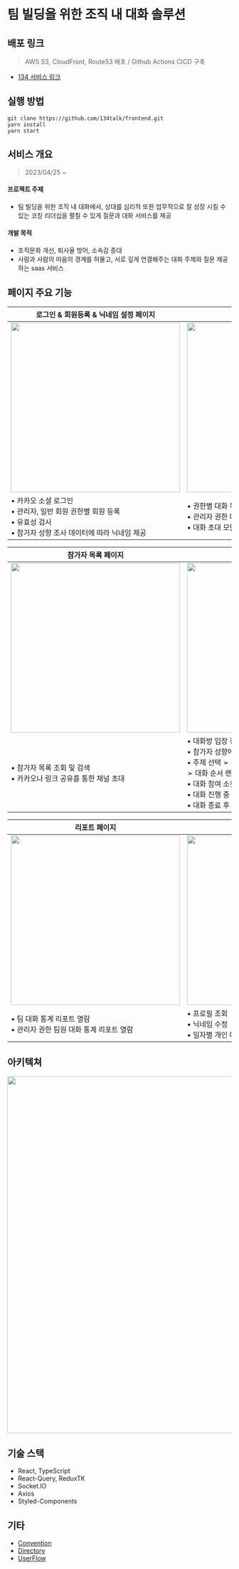 # 팀 빌딩을 위한 조직 내 대화 솔루션

## 배포 링크
> AWS S3, CloudFront, Route53 배포 / Github Actions CICD 구축

- [134 서비스 링크](https://134.works)

## 실행 방법
```
git clone https://github.com/134talk/frontend.git
yarn install
yarn start
```
## 서비스 개요
> 2023/04/25 ~
#### 프로젝트 주제
- 팀 빌딩을 위한 조직 내 대화에서, 상대를 심리적 또한 업무적으로 잘 성장 시킬 수 있는 코칭 리더십을 펼칠 수 있게 질문과 대화 서비스를 제공
#### 개발 목적
- 조직문화 개선, 퇴사율 방어, 소속감 증대
- 사람과 사람의 마음의 경계를 허물고, 서로 깊게 연결해주는 대화 주제와 질문 제공하는 saas 서비스

## 페이지 주요 기능
| 로그인 & 회원등록 & 닉네임 설정 페이지 | 대화 목록 페이지 |
|---|---|
|<img src="https://github.com/134talk/frontend/assets/101298873/4e32d35f-ce29-4a9e-9224-7692844e4634" width="380" />|<img src="https://github.com/134talk/frontend/assets/101298873/8745bd95-7602-49f1-a535-89964b2869b5" width="380"/>|
|▪︎ 카카오 소셜 로그인 <br /> ▪︎ 관리자, 일반 회원 권한별 회원 등록 <br /> ▪︎ 유효성 검사 <br /> ▪︎ 참가자 성향 조사 데이터에 따라 닉네임 제공 |▪︎ 권한별 대화 목록 조회 및 검색 <br /> ▪︎ 관리자 권한 대화 시간 설정 <br /> ▪︎ 대화 초대 모달을 통해 대화 생성 |

| 참가자 목록 페이지 | 대화 페이지 |
|---|---|
|<img src="https://github.com/134talk/frontend/assets/101298873/41f1242f-f7d1-422b-91db-97f0774e2703" width="380" />|<img src="https://github.com/134talk/frontend/assets/101298873/dedf4b32-de53-4762-8027-10dd340e0821" width="380"/>|
|▪︎ 참가자 목록 조회 및 검색 <br /> ▪︎ 카카오나 링크 공유를 통한 채널 초대 |▪︎ 대화방 입장 전 대화 가이드 제공 <br /> ▪︎ 참가자 성향에 맞는 랜덤 질문 set 제공 <br /> ▪︎ 주제 선택 ➢ 질문 순서 선택 ➢ 대화 참여 대기 <br /> ➢ 대화 순서 랜덤 배정 ➢ 대화 진행 <br /> ▪︎ 대화 참여 소켓 연결 및 랜덤 배정된 대화 컨텐츠 조회 <br /> ▪︎ 대화 진행 중 감정 기록 및 전송된 감정 애니메이션 노출 <br /> ▪︎ 대화 종료 후 피드백 작성|

| 리포트 페이지 | 마이 페이지 |
|---|---|
|<img src="https://github.com/134talk/frontend/assets/101298873/1a3e162e-aca8-442b-9937-39a246b71512" width="380" />|<img src="https://github.com/134talk/frontend/assets/101298873/dda37683-7b06-4fef-9b1a-8d76071ca97b" width="380"/>|
|▪︎ 팀 대화 통계 리포트 열람 <br /> ▪︎ 관리자 권한 팀원 대화 통계 리포트 열람| ▪︎ 프로필 조회 <br /> ▪︎ 닉네임 수정 <br /> ▪︎ 일자별 개인 대화 통계 리포트 열람 |

## 아키텍쳐
<img src="https://github.com/134talk/frontend/assets/101298873/5e26c459-ee16-47d8-93df-1f8705281af3" width="800">

## 기술 스택
- React, TypeScript
- React-Query, ReduxTK
- Socket.IO
- Axios
- Styled-Components

 ## 기타
 - [Convention](https://github.com/134talk/frontend/issues/1)
 - [Directory](https://github.com/134talk/frontend/issues/2)
 - [UserFlow](https://www.figma.com/file/NnApm0KFSnMFfcuEpLmyug/Untitled?type=design&node-id=0%3A1&mode=design&t=E3Y2ovnh8mFhcxcv-1)
